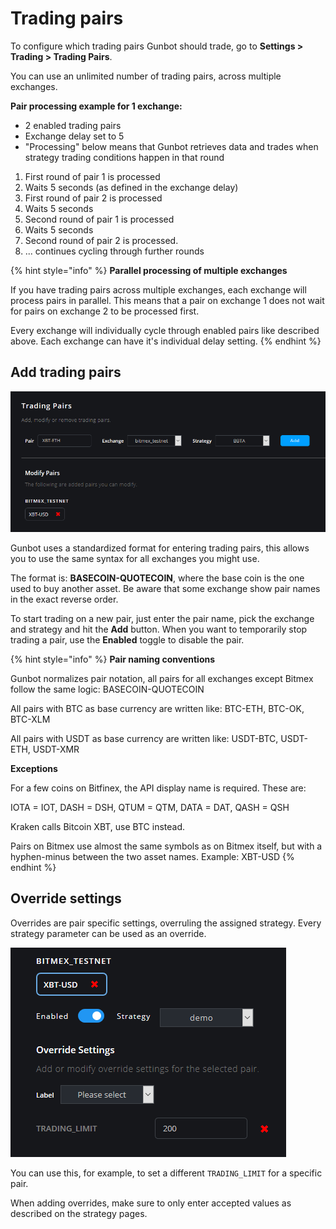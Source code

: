 # Trading pairs

To configure which trading pairs Gunbot should trade, go to **Settings &gt; Trading &gt; Trading Pairs**.

You can use an unlimited number of trading pairs, across multiple exchanges.

**Pair processing example for 1 exchange:**

* 2 enabled trading pairs
* Exchange delay set to 5
* "Processing" below means that Gunbot retrieves data and trades when strategy trading conditions happen in that round

1. First round of pair 1 is processed
2. Waits 5 seconds \(as defined in the exchange delay\)
3. First round of pair 2 is processed
4. Waits 5 seconds
5. Second round of pair 1 is processed
6. Waits 5 seconds
7. Second round of pair 2 is processed.
8. ... continues cycling through further rounds

{% hint style="info" %}
**Parallel processing of multiple exchanges**

If you have trading pairs across multiple exchanges, each exchange will process pairs in parallel. This means that a pair on exchange 1 does not wait for pairs on exchange 2 to be processed first. 

Every exchange will individually cycle through enabled pairs like described above. Each exchange can have it's individual delay setting.
{% endhint %}



## Add trading pairs

![](../../.gitbook/assets/image%20%284%29.png)

Gunbot uses a standardized format for entering trading pairs, this allows you to use the same syntax for all exchanges you might use.

The format is: **BASECOIN-QUOTECOIN**, where the base coin is the one used to buy another asset. Be aware that some exchange show pair names in the exact reverse order.

To start trading on a new pair, just enter the pair name, pick the exchange and strategy and hit the **Add** button. When you want to temporarily stop trading a pair, use the **Enabled** toggle to disable the pair.

{% hint style="info" %}
**Pair naming conventions**

Gunbot normalizes pair notation, all pairs for all exchanges except Bitmex follow the same logic: BASECOIN-QUOTECOIN

All pairs with BTC as base currency are written like: BTC-ETH, BTC-OK, BTC-XLM

All pairs with USDT as base currency are written like: USDT-BTC, USDT-ETH, USDT-XMR

**Exceptions**

For a few coins on Bitfinex, the API display name is required. These are:

IOTA = IOT,  DASH = DSH,  QTUM = QTM,  DATA = DAT,  QASH = QSH

Kraken calls Bitcoin XBT, use BTC instead.

Pairs on Bitmex use almost the same symbols as on Bitmex itself, but with a hyphen-minus between the two asset names. Example: XBT-USD
{% endhint %}

 

## Override settings

Overrides are pair specific settings, overruling the assigned strategy. Every strategy parameter can be used as an override.

![](../../.gitbook/assets/image%20%2822%29.png)

You can use this, for example, to set a different `TRADING_LIMIT` for a specific pair.

When adding overrides, make sure to only enter accepted values as described on the strategy pages. 

